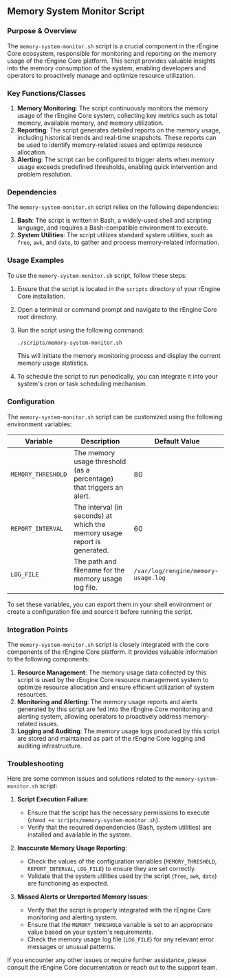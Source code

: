 ## Memory System Monitor Script

### Purpose & Overview

The `memory-system-monitor.sh` script is a crucial component in the rEngine Core ecosystem, responsible for monitoring and reporting on the memory usage of the rEngine Core platform. This script provides valuable insights into the memory consumption of the system, enabling developers and operators to proactively manage and optimize resource utilization.

### Key Functions/Classes

1. **Memory Monitoring**: The script continuously monitors the memory usage of the rEngine Core system, collecting key metrics such as total memory, available memory, and memory utilization.
2. **Reporting**: The script generates detailed reports on the memory usage, including historical trends and real-time snapshots. These reports can be used to identify memory-related issues and optimize resource allocation.
3. **Alerting**: The script can be configured to trigger alerts when memory usage exceeds predefined thresholds, enabling quick intervention and problem resolution.

### Dependencies

The `memory-system-monitor.sh` script relies on the following dependencies:

1. **Bash**: The script is written in Bash, a widely-used shell and scripting language, and requires a Bash-compatible environment to execute.
2. **System Utilities**: The script utilizes standard system utilities, such as `free`, `awk`, and `date`, to gather and process memory-related information.

### Usage Examples

To use the `memory-system-monitor.sh` script, follow these steps:

1. Ensure that the script is located in the `scripts` directory of your rEngine Core installation.
2. Open a terminal or command prompt and navigate to the rEngine Core root directory.
3. Run the script using the following command:

   ```bash
   ./scripts/memory-system-monitor.sh
   ```

   This will initiate the memory monitoring process and display the current memory usage statistics.

1. To schedule the script to run periodically, you can integrate it into your system's cron or task scheduling mechanism.

### Configuration

The `memory-system-monitor.sh` script can be customized using the following environment variables:

| Variable | Description | Default Value |
| --- | --- | --- |
| `MEMORY_THRESHOLD` | The memory usage threshold (as a percentage) that triggers an alert. | 80 |
| `REPORT_INTERVAL` | The interval (in seconds) at which the memory usage report is generated. | 60 |
| `LOG_FILE` | The path and filename for the memory usage log file. | `/var/log/rengine/memory-usage.log` |

To set these variables, you can export them in your shell environment or create a configuration file and source it before running the script.

### Integration Points

The `memory-system-monitor.sh` script is closely integrated with the core components of the rEngine Core platform. It provides valuable information to the following components:

1. **Resource Management**: The memory usage data collected by this script is used by the rEngine Core resource management system to optimize resource allocation and ensure efficient utilization of system resources.
2. **Monitoring and Alerting**: The memory usage reports and alerts generated by this script are fed into the rEngine Core monitoring and alerting system, allowing operators to proactively address memory-related issues.
3. **Logging and Auditing**: The memory usage logs produced by this script are stored and maintained as part of the rEngine Core logging and auditing infrastructure.

### Troubleshooting

Here are some common issues and solutions related to the `memory-system-monitor.sh` script:

1. **Script Execution Failure**:
   - Ensure that the script has the necessary permissions to execute (`chmod +x scripts/memory-system-monitor.sh`).
   - Verify that the required dependencies (Bash, system utilities) are installed and available in the system.

1. **Inaccurate Memory Usage Reporting**:
   - Check the values of the configuration variables (`MEMORY_THRESHOLD`, `REPORT_INTERVAL`, `LOG_FILE`) to ensure they are set correctly.
   - Validate that the system utilities used by the script (`free`, `awk`, `date`) are functioning as expected.

1. **Missed Alerts or Unreported Memory Issues**:
   - Verify that the script is properly integrated with the rEngine Core monitoring and alerting system.
   - Ensure that the `MEMORY_THRESHOLD` variable is set to an appropriate value based on your system's requirements.
   - Check the memory usage log file (`LOG_FILE`) for any relevant error messages or unusual patterns.

If you encounter any other issues or require further assistance, please consult the rEngine Core documentation or reach out to the support team.
